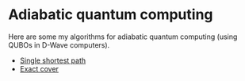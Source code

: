 # Adiabatic quantum computing

Here are some my algorithms for adiabatic quantum computing (using QUBOs in D-Wave computers).

- [Single shortest path](shortest_path/single_shortest_path.ipynb)
- [Exact cover](exact_cover/exact_cover.ipynb)

